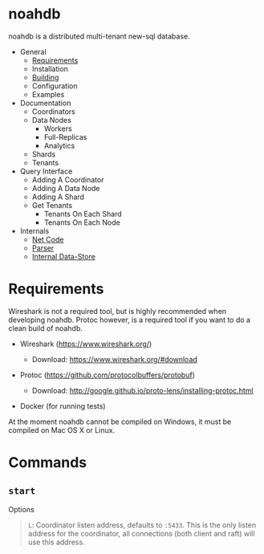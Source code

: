 # noahdb

noahdb is a distributed multi-tenant new-sql database.

- General
    - [Requirements](/docs/README.md#requirements)
    - Installation
    - [Building](/docs/Building.md)
    - Configuration
    - Examples
- Documentation
    - Coordinators
    - Data Nodes
        - Workers
        - Full-Replicas
        - Analytics
    - Shards
    - Tenants
- Query Interface
    - Adding A Coordinator
    - Adding A Data Node
    - Adding A Shard
    - Get Tenants
        - Tenants On Each Shard
        - Tenants On Each Node
- Internals
    - [Net Code](/docs/NetCode.md)
    - [Parser](/docs/Parser.md)
    - [Internal Data-Store](/docs/InternalDatastore.md)
    
# Requirements

Wireshark is not a required tool, but is highly recommended when developing noahdb.
Protoc however, is a required tool if you want to do a clean build of noahdb.

- Wireshark (https://www.wireshark.org/)
    - Download: https://www.wireshark.org/#download
    
    
- Protoc (https://github.com/protocolbuffers/protobuf)
    - Download: http://google.github.io/proto-lens/installing-protoc.html
    
- Docker (for running tests)
    
At the moment noahdb cannot be compiled on Windows, it must be compiled on Mac OS X or Linux.

# Commands

## `start`
Options
> `L`: Coordinator listen address, defaults to `:5433`. This is the only listen address
for the coordinator, all connections (both client and raft) will use this address. 
